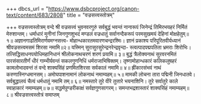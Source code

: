 +++
dbcs_url = "https://www.dsbcproject.org/canon-text/content/683/2808"
title = "वज्रसत्त्वस्तोत्रम्"

+++
वज्रसत्त्वस्तोत्रम्
वन्दे श्री वज्रसत्त्वं भुवनवरगुरुं  सर्वबुद्धं भवन्तं 
नानारूपं जिनेन्द्रं तिमिरभयहरं निर्मितं मेरुशान्तम्। 
धर्माधारं मुनीनां जिनगुणशुभदं मण्डलं वज्रधातुं 
सर्वानन्दैकरूपं परमसुखमयं देहिनां मोक्षहेतुम्॥ १॥
अज्ञानगाढतिमिरार्णवमग्नसत्त्व-
मोहान्धकारतमवारणचन्द्ररश्मिः। 
ज्ञानं प्रकाश्य परिपूरितवीर्यध्यानं 
श्रीवज्रसत्त्वमसमं शिरसा नमामि॥२॥
यस्मिन् सुरासुरसुरेन्द्रनरेन्द्रवृन्दा- 
स्त्वत्पादपद्मपतिता भ्रमराः  शिरोभिः। 
तत्सिद्धिसाधनपयोधिमहानिधानं
श्रीलोकनाथचरणं शरणं प्रयामि॥ ३॥
बुद्धं त्रैलोक्यनाथं सुरवरनमितं पारसंसारतीर्णं 
धीरं गाम्भीर्यवन्तं सकलगुणनिधिं धर्मराजाभिषिक्तम्। 
तृष्णामोहान्धकारं कलिकलुषहरं कामलोभादवन्तं 
तं वन्दे शाक्यसिंहं प्रणमितशिरसा सर्वकालं नमामि॥ ४॥
ह्रींकारसंभवं नाथं करुणास्निग्धमानसम्। 
अमोघपाशनामानं लोकनाथं नमाम्यहम्॥ ५॥
मामकी लोचना तारा पद्मिनी जिनधातवे। 
सर्वबुद्धालयं चैत्यं  धर्मधातुं नमामि तम्॥ ६॥
नमस्तारे तुरे वीरे तुत्तारे भयनाशिनि। 
तुरे सर्वातुरे काले स्वाहाकारं नमाम्यहम्॥ ७॥
सद्धर्मपुण्डरीकाक्षं सर्वज्ञगुणसागरम्। 
समन्तभद्रशास्तारं शाक्यसिंहं नमाम्यहम्॥ ८॥
श्रीवज्रसत्त्वस्तोत्रं समाप्तम्
